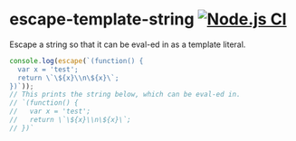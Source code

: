 # escape-template-string [![Node.js CI](https://github.com/rameshvarun/escape-template-string/actions/workflows/node.js.yml/badge.svg)](https://github.com/rameshvarun/escape-template-string/actions/workflows/node.js.yml)

Escape a string so that it can be eval-ed in as a template literal.

```javascript
console.log(escape(`(function() {
  var x = 'test';
  return \`\${x}\\n\${x}\`;
})`));
// This prints the string below, which can be eval-ed in.
// `(function() {
//   var x = 'test';
//   return \`\${x}\\n\${x}\`;
// })`
```
